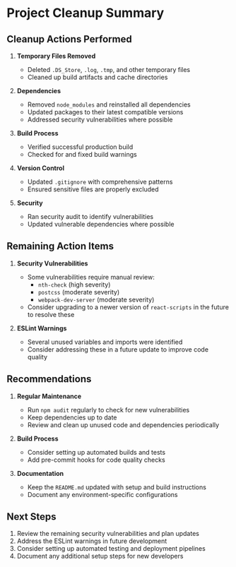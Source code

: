 # Project Cleanup Summary

## Cleanup Actions Performed

1. **Temporary Files Removed**
   - Deleted `.DS_Store`, `.log`, `.tmp`, and other temporary files
   - Cleaned up build artifacts and cache directories

2. **Dependencies**
   - Removed `node_modules` and reinstalled all dependencies
   - Updated packages to their latest compatible versions
   - Addressed security vulnerabilities where possible

3. **Build Process**
   - Verified successful production build
   - Checked for and fixed build warnings

4. **Version Control**
   - Updated `.gitignore` with comprehensive patterns
   - Ensured sensitive files are properly excluded

5. **Security**
   - Ran security audit to identify vulnerabilities
   - Updated vulnerable dependencies where possible

## Remaining Action Items

1. **Security Vulnerabilities**
   - Some vulnerabilities require manual review:
     - `nth-check` (high severity)
     - `postcss` (moderate severity)
     - `webpack-dev-server` (moderate severity)
   - Consider upgrading to a newer version of `react-scripts` in the future to resolve these

2. **ESLint Warnings**
   - Several unused variables and imports were identified
   - Consider addressing these in a future update to improve code quality

## Recommendations

1. **Regular Maintenance**
   - Run `npm audit` regularly to check for new vulnerabilities
   - Keep dependencies up to date
   - Review and clean up unused code and dependencies periodically

2. **Build Process**
   - Consider setting up automated builds and tests
   - Add pre-commit hooks for code quality checks

3. **Documentation**
   - Keep the `README.md` updated with setup and build instructions
   - Document any environment-specific configurations

## Next Steps

1. Review the remaining security vulnerabilities and plan updates
2. Address the ESLint warnings in future development
3. Consider setting up automated testing and deployment pipelines
4. Document any additional setup steps for new developers
